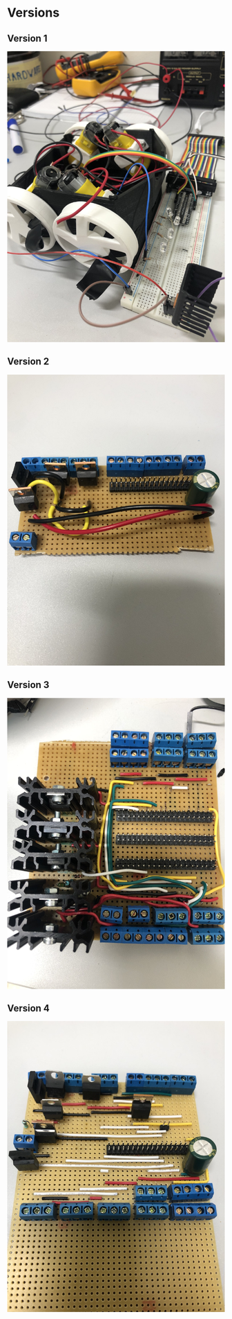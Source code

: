 # Versions

## Version 1

![](../../.gitbook/assets/img_5078-2-copy.jpg)

## Version 2

![](../../.gitbook/assets/img_3614-copy.jpg)

## Version 3

![](../../.gitbook/assets/img_3612-copy.jpg)

## Version 4

![](../../.gitbook/assets/img_3615-copy.jpg)

